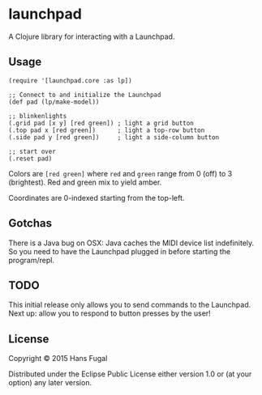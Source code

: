 # launchpad

A Clojure library for interacting with a Launchpad. 

## Usage

    (require '[launchpad.core :as lp])

    ;; Connect to and initialize the Launchpad
    (def pad (lp/make-model))

    ;; blinkenlights
    (.grid pad [x y] [red green]) ; light a grid button
    (.top pad x [red green])      ; light a top-row button
    (.side pad y [red green])     ; light a side-column button

    ;; start over
    (.reset pad)

Colors are `[red green]` where `red` and `green` range from
0 (off) to 3 (brightest). Red and green mix to yield amber.

Coordinates are 0-indexed starting from the top-left.

## Gotchas
There is a Java bug on OSX: Java caches the MIDI device list indefinitely. So
you need to have the Launchpad plugged in before starting the program/repl.

## TODO
This initial release only allows you to send commands to the Launchpad.
Next up: allow you to respond to button presses by the user!

## License

Copyright © 2015 Hans Fugal

Distributed under the Eclipse Public License either version 1.0 or (at
your option) any later version.
